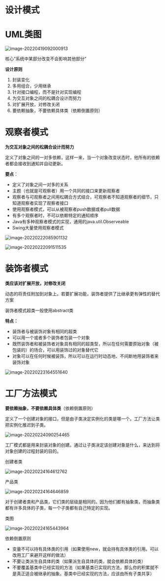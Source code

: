 # 设计模式

# UML类图

<img src="C:\Users\SDT16353\AppData\Roaming\Typora\typora-user-images\image-20220419092000913.png" alt="image-20220419092000913"  />

核心“系统中某部分改变不会影响其他部分”

**设计原则**

1. 封装变化
2. 多用组合，少用继承
3. 针对接口编程，而不是针对实现编程
4. 为交互对象之间的松耦合设计而努力
5. 对扩展开放，对修改关闭
6. 要依赖抽象，不要依赖具体类（依赖倒置原则）

# 观察者模式

**为交互对象之间的松耦合设计而努力**

定义了对象之间的一对多依赖，这样一来，当一个对象改变状态时，他所有的依赖者都会接收到通知并自动更新。

**要点**：

- 定义了对象之间一对多的关系
- 主题（也就是可观察者）用一个共同的接口来更新观察者
- 观察者与可观察者之间用松耦合方式结合，可观察者不知道观察者的细节，只知道观察者实现了观察者接口
- 使用观察者模式，可以从被观察者push数据或者pull数据
- 有多个观察者时，不可以依赖特定的通知顺序
- Java有多种观察者模式的实现，通用的java.util.Observeable
- Swing大量使用观察者模式

![image-20220222085901132](E:\lcsprogram\study_doc\设计模式\image\观察者模式.png)

![image-20220222091511535](E:\lcsprogram\study_doc\设计模式\image\观察站实例类图.png)

# 装饰者模式

**类应该对扩展开放，对修改关闭**

动态的将责任附加到对象上。若要扩展功能，装饰者提供了比继承更有弹性的替代方案

装饰者模式超类一般使用abstract类

**特点：**

- 装饰者与被装饰对象有相同的超类
- 可以用一个或者多个装饰者包装一个对象
- 既然装饰者和被装饰者对象具有相同的超类型，所以在任何需要原始对象（被包装的）的场合，可以用装饰过的对象替代它
- 对象可以在任何时候被装饰，所以可以在运行时动态地、不间断地用装饰者来装饰对象

![image-20220223164551640](E:\lcsprogram\study_doc\设计模式\image\装饰者模式.png)

# 工厂方法模式

**要依赖抽象，不要依赖具体类**（依赖倒置原则）

定义了一个创建对象的接口，但是由子类决定实例化的类是哪一个。工厂方法让类把实例化推迟到子类。

![image-20220224090254465](E:\lcsprogram\study_doc\设计模式\image\工厂模式.png)

工厂模式都是用来封装对象的创建。通过让子类决定该创建对象是什么，来达到将对象创建的过程封装的目的。

创建者类

![image-20220224164612762](E:\lcsprogram\study_doc\设计模式\image\工厂模式创建者.png)

产品类

![image-20220224164646859](E:\lcsprogram\study_doc\设计模式\image\工厂模式产品类.png)

对于创建者类和产品类，它们类的层级是相同的。因为他们都有抽象类，而抽象类都有许多具体的子类，每一个子类都有自己特定的实现。

类图

![image-20220224165443964](E:\lcsprogram\study_doc\设计模式\image\工厂模式类图.png)

依赖倒置原则

- 变量不可以持有具体类的引用（如果使用new，就会持有具体类的引用。可以改用工厂来避开这样的做法）
- 不要让类派生自具体的类（如果派生自具体的类，就会依赖具体的类）
- 不要覆盖基类中已经实现的方法（如果基类已实现的方法，那么你的积累就不是真正适合被继承的抽象。基类中已经实现的方法，应该由所有子类共享）

